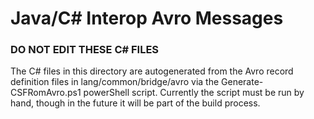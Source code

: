﻿# Java/C# Interop Avro Messages

### DO NOT EDIT THESE C# FILES

The C# files in this directory are autogenerated from the Avro
record definition files in lang/common/bridge/avro via the 
Generate-CSFRomAvro.ps1 powerShell script. Currently the script
must be run by hand, though in the future it will be part of
the build process.

